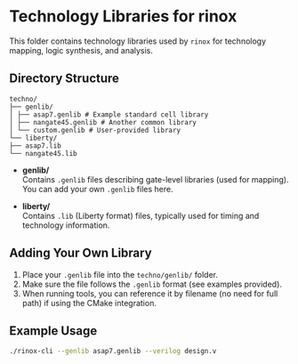 # Technology Libraries for rinox

This folder contains technology libraries used by `rinox` for 
technology mapping, logic synthesis, and analysis.  

## Directory Structure

```
techno/
├── genlib/
│ ├── asap7.genlib # Example standard cell library
│ ├── nangate45.genlib # Another common library
│ └── custom.genlib # User-provided library
└── liberty/
├── asap7.lib
└── nangate45.lib
```

- **genlib/**  
  Contains `.genlib` files describing gate-level libraries (used for mapping).  
  You can add your own `.genlib` files here.

- **liberty/**  
  Contains `.lib` (Liberty format) files, typically used for timing and 
  technology information.

## Adding Your Own Library
1. Place your `.genlib` file into the `techno/genlib/` folder.  
2. Make sure the file follows the `.genlib` format (see examples provided).  
3. When running tools, you can reference it by filename (no need for full path) 
   if using the CMake integration.

## Example Usage
```bash
./rinox-cli --genlib asap7.genlib --verilog design.v
```